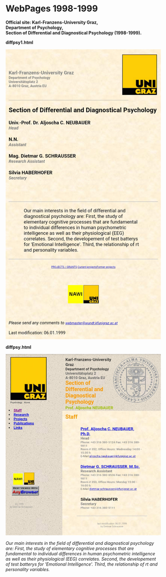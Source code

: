 # WebPages 1998-1999

__Official site: Karl-Franzens-University Graz,  
Department of Psychology,  
Section of Differential and Diagnostical Psychology (1998-1999).__

**diffpsy1.html**

![figure.\label{pic0}](www0.jpg)

**diffpsy.html**

![figure.\label{pic0}](www1.jpg)

*Our main interests in the field of differential and diagnostical psychology are: First, the study of elementary cognitive processes that are fundamental to individual differences in human psychometric intelligence as well as their physiological (EEG) correlates. Second, the developement of test batterys for 'Emotional Intelligence'. Third, the relationship of rt and personality variables.*

